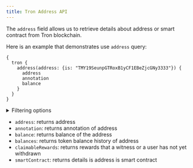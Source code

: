 ```yaml
---
title: Tron Address API
---
```


<head>
<meta name="title" content="Tron Address API"/>
<meta name="description" content="Get address balance and history on the Tron blockchain. Also, get address balance and history for tokens or NFTs on the Tron blockchain."/>
<meta name="keywords" content="Tron api, Tron python api, Tron nft api, Tron scan api, Tron matic api, Tron api docs, Tron crypto api, Tron blockchain api,matic network api"/>
<meta name="robots" content="index, follow"/>
<meta http-equiv="Content-Type" content="text/html; charset=utf-8"/>
<meta name="language" content="English"/>

<!-- Open Graph / Facebook -->
<meta property="og:type" content="website" />
<meta property="og:title" content="Tron address balance and history API" />
<meta property="og:description" content="Get address balance and history on the Tron   blockchain. Also, get address balance and history for tokens or NFTs on the Tron blockchain." />

<!-- Twitter -->
<meta property="twitter:card" content="summary_large_image" />
<meta property="twitter:title" content="Tron address balance and history API" />
<meta property="twitter:description" content="Get address balance and history on the Tron blockchain. Also, get address balance and history for tokens or NFTs on the Tron blockchain." />
</head>

The `address` field allows us to retrieve details about address or smart contract from Tron blockchain.

Here is an example that demonstrates use `address` query:

```
{
  tron {
    address(address: {is: "TMY19SeunpGTRoxB1yCF1EBeZjcGNy3333"}) {
      address
      annotation
      balance
    }
  }
}
```

<details>
<summary>Filtering options</summary>

Address data can be filtered using the following arguments:

-   `address`: filter using specific address or list of addresses

</details>

-   `address`: returns address
-   `annotation`: returns annotation of address
-   `balance`: returns balance of the address
-   `balances`: returns token balance history of address
-   `claimableRewards`: returns rewards that a witness or a user has not yet withdrawn
-   `smartContract`: returns details is address is smart contract
